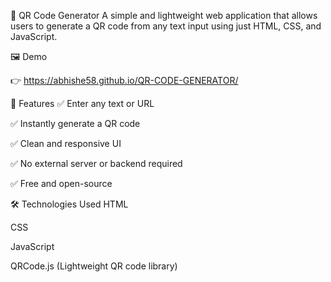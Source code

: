 📱 QR Code Generator
A simple and lightweight web application that allows users to generate a QR code from any text input using just HTML, CSS, and JavaScript.

🖼️ Demo

👉 https://abhishe58.github.io/QR-CODE-GENERATOR/

🚀 Features
✅ Enter any text or URL

✅ Instantly generate a QR code

✅ Clean and responsive UI

✅ No external server or backend required

✅ Free and open-source

🛠️ Technologies Used
HTML

CSS

JavaScript

QRCode.js (Lightweight QR code library)
